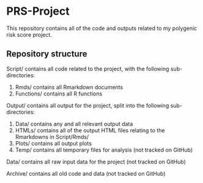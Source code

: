 # PRS-Project

This repository contains all of the code and outputs related to my polygenic risk score project.

## Repository structure

Script/ contains all code related to the project, with the following sub-directories:

1. Rmds/ contains all Rmarkdown documents 
2. Functions/ contains all R functions

Output/ contains all output for the project, split into the following sub-directories:

1. Data/ contains any and all relevant output data
2. HTMLs/ contains all of the output HTML files relating to the Rmarkdowns in Script/Rmds/
3. Plots/ contains all output plots
4. Temp/ contains all temporary files for analysis (not tracked on GitHub)

Data/ contains all raw input data for the project (not tracked on GitHub)

Archive/ contains all old code and data (not tracked on GitHub)
